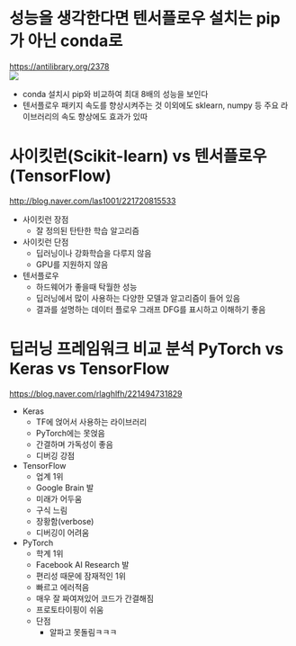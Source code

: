 # 성능을 생각한다면 텐서플로우 설치는 pip가 아닌 conda로
https://antilibrary.org/2378  
![](https://www.anaconda.com/wp-content/uploads/2019/12/TensorFlowTraining.png)

- conda 설치시 pip와 비교하여 최대 8배의 성능을 보인다   
- 텐서플로우 패키지 속도를 향상시켜주는 것 이외에도 sklearn, numpy 등 주요 라이브러리의 속도 향상에도 효과가 있따  

# 사이킷런(Scikit-learn) vs 텐서플로우(TensorFlow)  
http://blog.naver.com/las1001/221720815533   

- 사이킷런 장점
  - 잘 정의된 탄탄한 학습 알고리즘  
- 사이킷런 단점
  - 딥러닝이나 강화학습을 다루지 않음  
  - GPU를 지원하지 않음  
- 텐서플로우
  - 하드웨어가 좋을때 탁월한 성능  
  - 딥러닝에서 많이 사용하는 다양한 모델과 알고리즘이 들어 있음
  - 결과를 설명하는 데이터 플로우 그래프 DFG를 표시하고 이해하기 좋음  
  
# 딥러닝 프레임워크 비교 분석 PyTorch vs Keras vs TensorFlow  
https://blog.naver.com/rlaghlfh/221494731829  

- Keras 
  - TF에 얹어서 사용하는 라이브러리  
  - PyTorch에는 못얹음 
  - 간결하며 가독성이 좋음 
  - 디버깅 강점  
- TensorFlow
  - 업계 1위
  - Google Brain 발
  - 미래가 어두움  
  - 구식 느림  
  - 장황함(verbose)  
  - 디버깅이 어려움  
- PyTorch
  - 학계 1위
  - Facebook AI Research 발
  - 편리성 때문에 잠재적인 1위
  - 빠르고 에러적음    
  - 매우 잘 짜여져있어 코드가 간결해짐
  - 프로토타이핑이 쉬움  
  - 단점
    - 알파고 못돌림ㅋㅋㅋ
